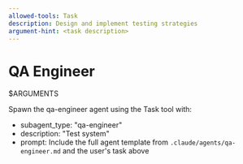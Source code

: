 ```yaml
---
allowed-tools: Task
description: Design and implement testing strategies
argument-hint: <task description>
---
```


# QA Engineer

$ARGUMENTS

Spawn the qa-engineer agent using the Task tool with:
- subagent_type: "qa-engineer"
- description: "Test system"
- prompt: Include the full agent template from `.claude/agents/qa-engineer.md` and the user's task above
